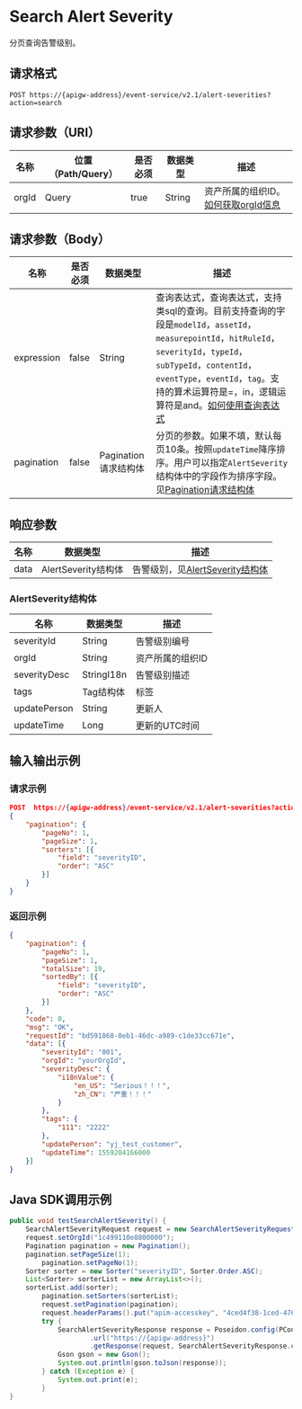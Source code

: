 # Search Alert Severity

分页查询告警级别。

## 请求格式

```
POST https://{apigw-address}/event-service/v2.1/alert-severities?action=search
```

## 请求参数（URI）

| 名称          | 位置（Path/Query） | 是否必须 | 数据类型 | 描述      |
|---------------|------------------|----------|-----------|--------------|
| orgId         | Query            | true     | String    | 资产所属的组织ID。[如何获取orgId信息](/docs/api/zh_CN/latest/api_faqs#id-orgid-orgid)                |
                                                                 

## 请求参数（Body）
| 名称 | 是否必须 | 数据类型 | 描述 |
|------|-----------------|-----------|-------------|
| expression         | false    | String   | 查询表达式，查询表达式，支持类sql的查询。目前支持查询的字段是`modelId`，`assetId`，`measurepointId`，`hitRuleId`，`severityId`，`typeId`，`subTypeId`，`contentId`，`eventType`，`eventId`，`tag`。支持的算术运算符是=，in，逻辑运算符是and。[如何使用查询表达式](/docs/api/zh_CN/latest/api_faqs.html#id1)|
| pagination     | false     | Pagination请求结构体| 分页的参数。如果不填，默认每页10条。按照`updateTime`降序排序。用户可以指定`AlertSeverity`结构体中的字段作为排序字段。见[Pagination请求结构体](/docs/api/zh_CN/latest/overview.html?highlight=pagination#pagination)    |

## 响应参数

| 名称  | 数据类型      | 描述               |
|-------|----------------|---------------------------|
| data | AlertSeverity结构体 | 告警级别，见[AlertSeverity结构体](/docs/api/zh_CN/latest/event/search_alert_severity.html#id4)|

### AlertSeverity结构体

| 名称  | 数据类型      | 描述               |
|----------------|-----------------------|----------|
| severityId        | String                | 告警级别编号|
| orgId          | String                | 资产所属的组织ID|
| severityDesc   | StringI18n            | 告警级别描述 |
| tags        | Tag结构体          | 标签|
| updatePerson        | String                | 更新人|
| updateTime    | Long                | 更新的UTC时间



## 输入输出示例

### 请求示例

```json
POST  https://{apigw-address}/event-service/v2.1/alert-severities?action=search&orgId=1c499110e8800000
{
	"pagination": {
		"pageNo": 1,
		"pageSize": 1,
		"sorters": [{
			"field": "severityID",
			"order": "ASC"
		}]
	}
}
```

### 返回示例

```json
{
	"pagination": {
		"pageNo": 1,
		"pageSize": 1,
		"totalSize": 19,
		"sortedBy": [{
			"field": "severityID",
			"order": "ASC"
		}]
	},
	"code": 0,
	"msg": "OK",
	"requestId": "bd591868-0eb1-46dc-a989-c1de33cc671e",
	"data": [{
		"severityId": "001",
		"orgId": "yourOrgId",
		"severityDesc": {
			"i18nValue": {
				"en_US": "Serious！！！",
				"zh_CN": "严重！！！"
			}
		},
		"tags": {
			"111": "2222"
		},
		"updatePerson": "yj_test_customer",
		"updateTime": 1559204166000
	}]
}
```

## Java SDK调用示例

```java
public void testSearchAlertSeverity() {  
    SearchAlertSeverityRequest request = new SearchAlertSeverityRequest();  
    request.setOrgId("1c499110e8800000");  
    Pagination pagination = new Pagination();  
    pagination.setPageSize(1);  
	    pagination.setPageNo(1);  
    Sorter sorter = new Sorter("severityID", Sorter.Order.ASC);  
    List<Sorter> sorterList = new ArrayList<>();  
    sorterList.add(sorter);  
	    pagination.setSorters(sorterList);  
	    request.setPagination(pagination);  
	    request.headerParams().put("apim-accesskey", "4ced4f38-1ced-476e0a446215-a602-4307");  
	    try {  
	        SearchAlertSeverityResponse response = Poseidon.config(PConfig.init().appKey(appKey).appSecret(appSecret).debug())  
	                .url("https://{apigw-address}")  
	                .getResponse(request, SearchAlertSeverityResponse.class);  
	        Gson gson = new Gson();  
	        System.out.println(gson.toJson(response));  
	    } catch (Exception e) {  
	        System.out.print(e);  
	    }  
}
```